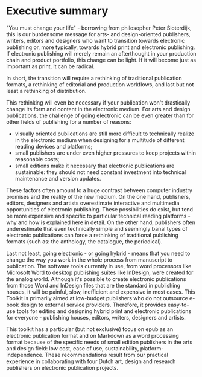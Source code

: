 # Executive summary

"You must change your life" - borrowing from philosopher Peter Sloterdijk, this is our burdensome message for arts- and design-oriented publishers, writers, editors and designers who want to transition towards electronic publishing or, more typically, towards hybrid print and electronic publishing. If electronic publishing will merely remain an afterthought in your production chain and product portfolio, this change can be light. If it will become just as important as print, it can be radical.

In short, the transition will require a rethinking of traditional publication formats, a rethinking of editorial and production workflows, and last but not least a rethinking of distribution. 

This rethinking will even be necessary if your publication won't drastically change its form and content in the electronic medium. For arts and design publications, the challenge of going electronic can be even greater than for other fields of publishing for a number of reasons: 
- visually oriented publications are still more difficult to technically realize in the electronic medium when designing for a multitude of different reading devices and platforms;
- small publishers are under even higher pressures to keep projects within reasonable costs;
- small editions make it necessary that electronic publications are sustainable:  they should not need constant investment into technical maintenance and version updates.

These factors often amount to a huge contrast between computer industry promises and the reality of the new medium. On the one hand, publishers, editors, designers and artists overestimate interactive and multimedia opportunities of electronic publishing. These possibilities do exist, but tend be more expensive and specific to particular technical reading platforms - why and how is explained here in detail. On the other hand, publishers often underestimate that even technically simple and seemingly banal types of electronic publications can force a rethinking of traditional publishing formats (such as: the anthology, the catalogue, the periodical). 

Last not least, going electronic - or going hybrid - means that you need to change the way you work in the whole process from manuscript to publication. The software tools currently in use, from word processors like Microsoft Word to desktop publishing suites like InDesign, were created for the analog world. Although it's possible to create electronic publications from those Word and InDesign files that are the standard in publishing houses, it will be painful, slow, inefficient and expensive in most cases. This Toolkit is primarily aimed at low-budget publishers who do not outsource e-book design to external service providers. Therefore, it provides easy-to-use tools for editing and designing hybrid print and electronic publications for everyone - publishing houses, editors, writers, designers and artists. 

This toolkit has a particular (but not exclusive) focus on epub as an electronic publication format and on Markdown as a word processing format because of the specific needs of small edition publishers in the arts and design field: low cost, ease of use, sustainability, platform-independence. These recommendations result from our practical experience in collaborating with four Dutch art, design and research publishers on electronic publication projects.

